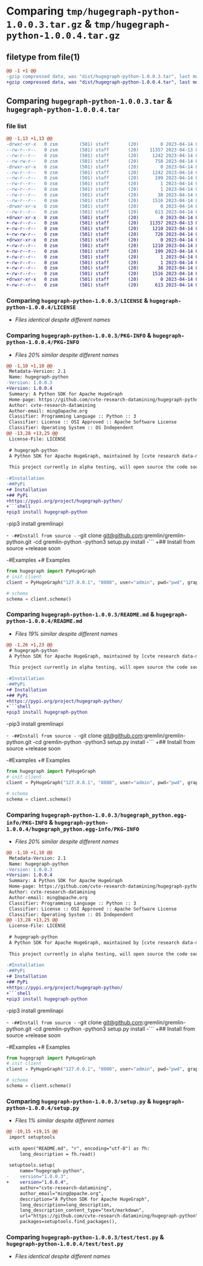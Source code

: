 # Comparing `tmp/hugegraph-python-1.0.0.3.tar.gz` & `tmp/hugegraph-python-1.0.0.4.tar.gz`

## filetype from file(1)

```diff
@@ -1 +1 @@
-gzip compressed data, was "dist/hugegraph-python-1.0.0.3.tar", last modified: Fri Apr 14 07:54:58 2023, max compression
+gzip compressed data, was "dist/hugegraph-python-1.0.0.4.tar", last modified: Fri Apr 14 07:59:24 2023, max compression
```

## Comparing `hugegraph-python-1.0.0.3.tar` & `hugegraph-python-1.0.0.4.tar`

### file list

```diff
@@ -1,13 +1,13 @@
-drwxr-xr-x   0 zsm        (501) staff       (20)        0 2023-04-14 07:54:58.940344 hugegraph-python-1.0.0.3/
--rw-r--r--   0 zsm        (501) staff       (20)    11357 2023-04-13 09:41:34.000000 hugegraph-python-1.0.0.3/LICENSE
--rw-r--r--   0 zsm        (501) staff       (20)     1242 2023-04-14 07:54:58.939983 hugegraph-python-1.0.0.3/PKG-INFO
--rw-rw-r--   0 zsm        (501) staff       (20)      758 2023-04-14 06:18:00.000000 hugegraph-python-1.0.0.3/README.md
-drwxr-xr-x   0 zsm        (501) staff       (20)        0 2023-04-14 07:54:58.938644 hugegraph-python-1.0.0.3/hugegraph_python.egg-info/
--rw-r--r--   0 zsm        (501) staff       (20)     1242 2023-04-14 07:54:58.000000 hugegraph-python-1.0.0.3/hugegraph_python.egg-info/PKG-INFO
--rw-r--r--   0 zsm        (501) staff       (20)      199 2023-04-14 07:54:58.000000 hugegraph-python-1.0.0.3/hugegraph_python.egg-info/SOURCES.txt
--rw-r--r--   0 zsm        (501) staff       (20)        1 2023-04-14 07:54:58.000000 hugegraph-python-1.0.0.3/hugegraph_python.egg-info/dependency_links.txt
--rw-r--r--   0 zsm        (501) staff       (20)        1 2023-04-14 07:54:58.000000 hugegraph-python-1.0.0.3/hugegraph_python.egg-info/top_level.txt
--rw-r--r--   0 zsm        (501) staff       (20)       38 2023-04-14 07:54:58.940545 hugegraph-python-1.0.0.3/setup.cfg
--rw-r--r--   0 zsm        (501) staff       (20)     1516 2023-04-14 07:54:46.000000 hugegraph-python-1.0.0.3/setup.py
-drwxr-xr-x   0 zsm        (501) staff       (20)        0 2023-04-14 07:54:58.939048 hugegraph-python-1.0.0.3/test/
--rw-r--r--   0 zsm        (501) staff       (20)      613 2023-04-14 07:43:44.000000 hugegraph-python-1.0.0.3/test/test.py
+drwxr-xr-x   0 zsm        (501) staff       (20)        0 2023-04-14 07:59:24.380616 hugegraph-python-1.0.0.4/
+-rw-r--r--   0 zsm        (501) staff       (20)    11357 2023-04-13 09:41:34.000000 hugegraph-python-1.0.0.4/LICENSE
+-rw-r--r--   0 zsm        (501) staff       (20)     1210 2023-04-14 07:59:24.380208 hugegraph-python-1.0.0.4/PKG-INFO
+-rw-rw-r--   0 zsm        (501) staff       (20)      726 2023-04-14 07:56:21.000000 hugegraph-python-1.0.0.4/README.md
+drwxr-xr-x   0 zsm        (501) staff       (20)        0 2023-04-14 07:59:24.378862 hugegraph-python-1.0.0.4/hugegraph_python.egg-info/
+-rw-r--r--   0 zsm        (501) staff       (20)     1210 2023-04-14 07:59:24.000000 hugegraph-python-1.0.0.4/hugegraph_python.egg-info/PKG-INFO
+-rw-r--r--   0 zsm        (501) staff       (20)      199 2023-04-14 07:59:24.000000 hugegraph-python-1.0.0.4/hugegraph_python.egg-info/SOURCES.txt
+-rw-r--r--   0 zsm        (501) staff       (20)        1 2023-04-14 07:59:24.000000 hugegraph-python-1.0.0.4/hugegraph_python.egg-info/dependency_links.txt
+-rw-r--r--   0 zsm        (501) staff       (20)        1 2023-04-14 07:59:24.000000 hugegraph-python-1.0.0.4/hugegraph_python.egg-info/top_level.txt
+-rw-r--r--   0 zsm        (501) staff       (20)       38 2023-04-14 07:59:24.380715 hugegraph-python-1.0.0.4/setup.cfg
+-rw-r--r--   0 zsm        (501) staff       (20)     1516 2023-04-14 07:59:05.000000 hugegraph-python-1.0.0.4/setup.py
+drwxr-xr-x   0 zsm        (501) staff       (20)        0 2023-04-14 07:59:24.379256 hugegraph-python-1.0.0.4/test/
+-rw-r--r--   0 zsm        (501) staff       (20)      613 2023-04-14 07:43:44.000000 hugegraph-python-1.0.0.4/test/test.py
```

### Comparing `hugegraph-python-1.0.0.3/LICENSE` & `hugegraph-python-1.0.0.4/LICENSE`

 * *Files identical despite different names*

### Comparing `hugegraph-python-1.0.0.3/PKG-INFO` & `hugegraph-python-1.0.0.4/PKG-INFO`

 * *Files 20% similar despite different names*

```diff
@@ -1,10 +1,10 @@
 Metadata-Version: 2.1
 Name: hugegraph-python
-Version: 1.0.0.3
+Version: 1.0.0.4
 Summary: A Python SDK for Apache HugeGraph
 Home-page: https://github.com/cvte-research-datamining/hugegraph-python
 Author: cvte-research-datamining
 Author-email: ming@apache.org
 Classifier: Programming Language :: Python :: 3
 Classifier: License :: OSI Approved :: Apache Software License
 Classifier: Operating System :: OS Independent
@@ -13,28 +13,25 @@
 License-File: LICENSE
 
 # hugegraph-python
 A Python SDK for Apache HugeGraph, maintained by [cvte research data-mining team](https://github.com/cvte-research-datamining/hugegraph-python).
 
 This project currently in alpha testing, will open source the code soon.
 
-#Installation
-##PyPi
+# Installation
+## PyPi
+https://pypi.org/project/hugegraph-python/
+```shell
+pip3 install hugegraph-python
 ```
-pip3 install gremlinapi
 
-```
-##Install from source
-```
-git clone git@github.com:gremlin/gremlin-python.git
-cd gremlin-python
-python3 setup.py install
-```
+## Install from source
+release soon
 
-#Examples
+# Examples
 ```python
 from hugegraph import PyHugeGraph
 # init client
 client = PyHugeGraph("127.0.0.1", "8080", user="admin", pwd="pwd", graph="hugegraph")
 
 # schema
 schema = client.schema()
```

### Comparing `hugegraph-python-1.0.0.3/README.md` & `hugegraph-python-1.0.0.4/README.md`

 * *Files 19% similar despite different names*

```diff
@@ -1,26 +1,23 @@
 # hugegraph-python
 A Python SDK for Apache HugeGraph, maintained by [cvte research data-mining team](https://github.com/cvte-research-datamining/hugegraph-python).
 
 This project currently in alpha testing, will open source the code soon.
 
-#Installation
-##PyPi
+# Installation
+## PyPi
+https://pypi.org/project/hugegraph-python/
+```shell
+pip3 install hugegraph-python
 ```
-pip3 install gremlinapi
 
-```
-##Install from source
-```
-git clone git@github.com:gremlin/gremlin-python.git
-cd gremlin-python
-python3 setup.py install
-```
+## Install from source
+release soon
 
-#Examples
+# Examples
 ```python
 from hugegraph import PyHugeGraph
 # init client
 client = PyHugeGraph("127.0.0.1", "8080", user="admin", pwd="pwd", graph="hugegraph")
 
 # schema
 schema = client.schema()
```

### Comparing `hugegraph-python-1.0.0.3/hugegraph_python.egg-info/PKG-INFO` & `hugegraph-python-1.0.0.4/hugegraph_python.egg-info/PKG-INFO`

 * *Files 20% similar despite different names*

```diff
@@ -1,10 +1,10 @@
 Metadata-Version: 2.1
 Name: hugegraph-python
-Version: 1.0.0.3
+Version: 1.0.0.4
 Summary: A Python SDK for Apache HugeGraph
 Home-page: https://github.com/cvte-research-datamining/hugegraph-python
 Author: cvte-research-datamining
 Author-email: ming@apache.org
 Classifier: Programming Language :: Python :: 3
 Classifier: License :: OSI Approved :: Apache Software License
 Classifier: Operating System :: OS Independent
@@ -13,28 +13,25 @@
 License-File: LICENSE
 
 # hugegraph-python
 A Python SDK for Apache HugeGraph, maintained by [cvte research data-mining team](https://github.com/cvte-research-datamining/hugegraph-python).
 
 This project currently in alpha testing, will open source the code soon.
 
-#Installation
-##PyPi
+# Installation
+## PyPi
+https://pypi.org/project/hugegraph-python/
+```shell
+pip3 install hugegraph-python
 ```
-pip3 install gremlinapi
 
-```
-##Install from source
-```
-git clone git@github.com:gremlin/gremlin-python.git
-cd gremlin-python
-python3 setup.py install
-```
+## Install from source
+release soon
 
-#Examples
+# Examples
 ```python
 from hugegraph import PyHugeGraph
 # init client
 client = PyHugeGraph("127.0.0.1", "8080", user="admin", pwd="pwd", graph="hugegraph")
 
 # schema
 schema = client.schema()
```

### Comparing `hugegraph-python-1.0.0.3/setup.py` & `hugegraph-python-1.0.0.4/setup.py`

 * *Files 1% similar despite different names*

```diff
@@ -19,15 +19,15 @@
 import setuptools
 
 with open("README.md", "r", encoding="utf-8") as fh:
     long_description = fh.read()
 
 setuptools.setup(
     name="hugegraph-python",
-    version="1.0.0.3",
+    version="1.0.0.4",
     author="cvte-research-datamining",
     author_email="ming@apache.org",
     description="A Python SDK for Apache HugeGraph",
     long_description=long_description,
     long_description_content_type="text/markdown",
     url="https://github.com/cvte-research-datamining/hugegraph-python",
     packages=setuptools.find_packages(),
```

### Comparing `hugegraph-python-1.0.0.3/test/test.py` & `hugegraph-python-1.0.0.4/test/test.py`

 * *Files identical despite different names*

